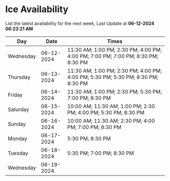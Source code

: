 # Ice Availability

List the latest availability for the next week, Last Update at **06-12-2024 06:23:21 AM**

| Day         | Date        | Times       |
| ----------- | ----------- | ----------- |
|Wednesday|06-12-2024|11:30 AM; 1:00 PM; 2:30 PM; 4:00 PM; 4:00 PM; 7:00 PM; 7:00 PM; 8:30 PM; 8:30 PM|
|Thursday|06-13-2024|11:30 AM; 1:00 PM; 2:30 PM; 4:00 PM; 4:00 PM; 5:30 PM; 5:30 PM; 8:30 PM; 8:30 PM|
|Friday|06-14-2024|11:30 AM; 1:00 PM; 2:30 PM; 5:30 PM; 7:00 PM; 8:30 PM|
|Saturday|06-15-2024|10:00 AM; 11:30 AM; 1:00 PM; 2:30 PM; 4:00 PM; 5:30 PM; 8:30 PM|
|Sunday|06-16-2024|10:00 AM; 11:30 AM; 2:30 PM; 4:00 PM; 7:00 PM; 8:30 PM|
|Monday|06-17-2024|5:30 PM; 8:30 PM|
|Tuesday|06-18-2024|5:30 PM; 7:00 PM; 8:30 PM|
|Wednesday|06-19-2024||
